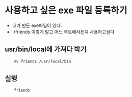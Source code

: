 # 사용하고 싶은 exe 파일 등록하기

- 내가 만든 exe파일이 있다.
- ./friends 이렇게 말고 어느 루트에서든지 사용하고싶다

## usr/bin/local에 가져다 박기

```sh
    mv friends /usr/local/bin
```

## 실행

```
    friends
```